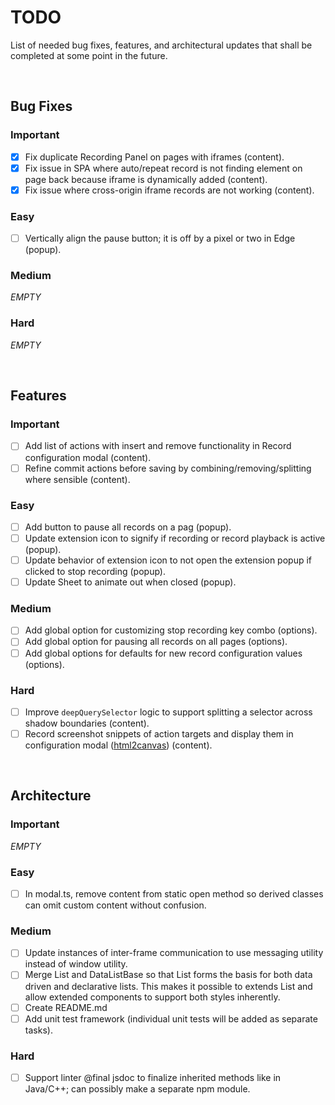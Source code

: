 # TODO

List of needed bug fixes, features, and architectural updates that shall be completed at some point in the future.

<br>



## Bug Fixes

### Important
* [x] Fix duplicate Recording Panel on pages with iframes (content).
* [x] Fix issue in SPA where auto/repeat record is not finding element on page back because iframe is dynamically added (content).
* [x] Fix issue where cross-origin iframe records are not working (content).

### Easy
* [ ] Vertically align the pause button; it is off by a pixel or two in Edge (popup).

### Medium
*EMPTY*

### Hard
*EMPTY*

<br>



## Features

### Important
- [ ] Add list of actions with insert and remove functionality in Record configuration modal (content).
- [ ] Refine commit actions before saving by combining/removing/splitting where sensible (content).

### Easy
- [ ] Add button to pause all records on a pag (popup).
- [ ] Update extension icon to signify if recording or record playback is active (popup).
- [ ] Update behavior of extension icon to not open the extension popup if clicked to stop recording (popup).
- [ ] Update Sheet to animate out when closed (popup).

### Medium
- [ ] Add global option for customizing stop recording key combo (options).
- [ ] Add global option for pausing all records on all pages (options).
- [ ] Add global options for defaults for new record configuration values (options).

### Hard
- [ ] Improve `deepQuerySelector` logic to support splitting a selector across shadow boundaries (content).
- [ ] Record screenshot snippets of action targets and display them in configuration modal ([html2canvas](https://www.npmjs.com/package/html2canvas/v/1.4.1)) (content).

<br>


## Architecture

### Important
*EMPTY*

### Easy
- [ ] In modal.ts, remove content from static open method so derived classes can omit custom content without confusion.

### Medium
- [ ] Update instances of inter-frame communication to use messaging utility instead of window utility.
- [ ] Merge List and DataListBase so that List forms the basis for both data driven and declarative lists. This makes it possible to extends List and allow extended components to support both styles inherently.
- [ ] Create README.md
- [ ] Add unit test framework (individual unit tests will be added as separate tasks).

### Hard
- [ ] Support linter @final jsdoc to finalize inherited methods like in Java/C++; can possibly make a separate npm module.
